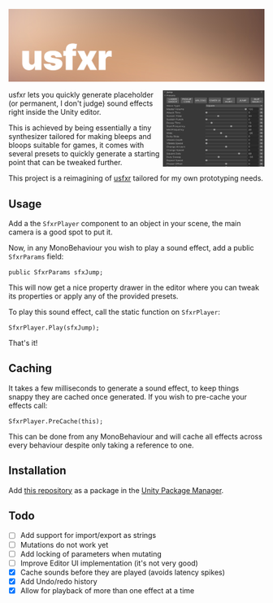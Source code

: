 ﻿![usfxr](github~/usfxr.jpg?raw=true "usfxr")

<img align="right" width="200" height="150" src="github~/screenshot.gif">

usfxr lets you quickly generate placeholder (or permanent, I don't judge) sound effects right inside the Unity editor.

This is achieved by being essentially a tiny synthesizer tailored for making bleeps and bloops suitable for games, it comes with several presets to quickly generate a starting point that can be tweaked further.

This project is a reimagining of [usfxr](https://github.com/zeh/usfxr) tailored for my own prototyping needs. 

 Usage
 ------------
 Add a the `SfxrPlayer` component to an object in your scene, the main camera is a good spot to put it. 
 
 Now, in any MonoBehaviour you wish to play a sound effect, add a public `SfxrParams` field:
    
	public SfxrParams sfxJump;

This will now get a nice property drawer in the editor where you can tweak its properties or apply any of the provided presets. 

To play this sound effect, call the static function on `SfxrPlayer`:

    SfxrPlayer.Play(sfxJump);
    
That's it!

 Caching
 ------------
 
 It takes a few milliseconds to generate a sound effect, to keep things snappy they are cached once generated. If you wish to pre-cache your effects call:
 
    SfxrPlayer.PreCache(this);
    
This can be done from any MonoBehaviour and will cache all effects across every behaviour despite only taking a reference to one.

Installation
------------
 Add [this repository](https://github.com/grapefrukt/usfxr.git) as a package in the [Unity Package Manager](https://docs.unity3d.com/2019.3/Documentation/Manual/upm-ui-giturl.html). 
  
    
 Todo
 ------------
 - [ ] Add support for import/export as strings
 - [ ] Mutations do not work yet
 - [ ] Add locking of parameters when mutating
 - [ ] Improve Editor UI implementation (it's not very good)
 - [x] Cache sounds before they are played (avoids latency spikes)
 - [x] Add Undo/redo history
 - [x] Allow for playback of more than one effect at a time
